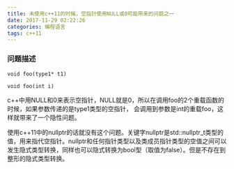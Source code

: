 ```yaml
---
title: 未使用c++11的时候，空指针使用NULL或0可能带来的问题之一
date: 2017-11-29 02:22:26
categories: 编程语言
tags: c++11
---
```


### 问题描述

`void foo(type1* t1)`

`void foo(int i)`

c++中用NULL和0来表示空指针，NULL就是0，所以在调用foo的2个重载函数的时候，如果参数传递的是type1类型的空指针， 会调用到参数是int的重载foo，这样就带来了一个隐性问题。

使用c++11中的nullptr的话就没有这个问题。关键字nullptr是std::nullptr_t类型的值，用来指代空指针。nullptr和任何指针类型以及类成员指针类型的空值之间可以发生隐式类型转换，同样也可以隐式转换为bool型（取值为false）。但是不存在到整形的隐式类型转换。

